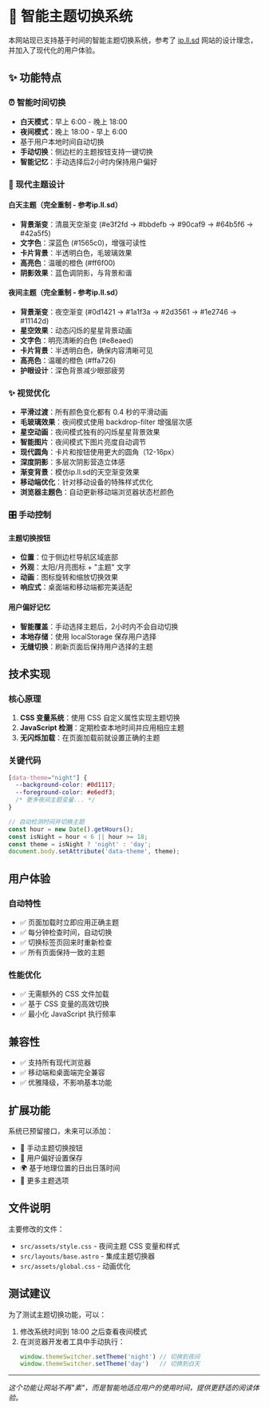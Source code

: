 # 🌙 智能主题切换系统

本网站现已支持基于时间的智能主题切换系统，参考了 [ip.ll.sd](https://ip.ll.sd/) 网站的设计理念，并加入了现代化的用户体验。

## ✨ 功能特点

### ⏰ 智能时间切换
- **白天模式**：早上 6:00 - 晚上 18:00
- **夜间模式**：晚上 18:00 - 早上 6:00
- 基于用户本地时间自动切换
- **手动切换**：侧边栏的主题按钮支持一键切换
- **智能记忆**：手动选择后2小时内保持用户偏好

### 🎨 现代主题设计

#### 白天主题（完全重制 - 参考ip.ll.sd）
- **背景渐变**：清晨天空渐变 (#e3f2fd → #bbdefb → #90caf9 → #64b5f6 → #42a5f5)
- **文字色**：深蓝色 (#1565c0)，增强可读性
- **卡片背景**：半透明白色，毛玻璃效果
- **高亮色**：温暖的橙色 (#ff6f00)
- **阴影效果**：蓝色调阴影，与背景和谐

#### 夜间主题（完全重制 - 参考ip.ll.sd）
- **背景渐变**：夜空渐变 (#0d1421 → #1a1f3a → #2d3561 → #1e2746 → #11142d)
- **星空效果**：动态闪烁的星星背景动画
- **文字色**：明亮清晰的白色 (#e8eaed)
- **卡片背景**：半透明白色，确保内容清晰可见
- **高亮色**：温暖的橙色 (#ffa726)
- **护眼设计**：深色背景减少眼部疲劳

### ✨ 视觉优化

- **平滑过渡**：所有颜色变化都有 0.4 秒的平滑动画
- **毛玻璃效果**：夜间模式使用 backdrop-filter 增强层次感
- **星空动画**：夜间模式独有的闪烁星星背景效果
- **智能图片**：夜间模式下图片亮度自动调节
- **现代圆角**：卡片和按钮使用更大的圆角（12-16px）
- **深度阴影**：多层次阴影营造立体感
- **渐变背景**：模仿ip.ll.sd的天空渐变效果
- **移动端优化**：针对移动设备的特殊样式优化
- **浏览器主题色**：自动更新移动端浏览器状态栏颜色

### 🎛️ 手动控制

#### 主题切换按钮
- **位置**：位于侧边栏导航区域底部
- **外观**：太阳/月亮图标 + "主题" 文字
- **动画**：图标旋转和缩放切换效果
- **响应式**：桌面端和移动端都完美适配

#### 用户偏好记忆
- **智能覆盖**：手动选择主题后，2小时内不会自动切换
- **本地存储**：使用 localStorage 保存用户选择
- **无缝切换**：刷新页面后保持用户选择的主题

## 技术实现

### 核心原理
1. **CSS 变量系统**：使用 CSS 自定义属性实现主题切换
2. **JavaScript 检测**：定期检查本地时间并应用相应主题
3. **无闪烁加载**：在页面加载前就设置正确的主题

### 关键代码
```css
[data-theme="night"] {
  --background-color: #0d1117;
  --foreground-color: #e6edf3;
  /* 更多夜间主题变量... */
}
```

```javascript
// 自动检测时间并切换主题
const hour = new Date().getHours();
const isNight = hour < 6 || hour >= 18;
const theme = isNight ? 'night' : 'day';
document.body.setAttribute('data-theme', theme);
```

## 用户体验

### 自动特性
- ✅ 页面加载时立即应用正确主题
- ✅ 每分钟检查时间，自动切换
- ✅ 切换标签页回来时重新检查
- ✅ 所有页面保持一致的主题

### 性能优化
- ✅ 无需额外的 CSS 文件加载
- ✅ 基于 CSS 变量的高效切换
- ✅ 最小化 JavaScript 执行频率

## 兼容性

- ✅ 支持所有现代浏览器
- ✅ 移动端和桌面端完全兼容
- ✅ 优雅降级，不影响基本功能

## 扩展功能

系统已预留接口，未来可以添加：
- 🔄 手动主题切换按钮
- 💾 用户偏好设置保存
- 🌍 基于地理位置的日出日落时间
- 🎨 更多主题选项

## 文件说明

主要修改的文件：
- `src/assets/style.css` - 夜间主题 CSS 变量和样式
- `src/layouts/base.astro` - 集成主题切换器
- `src/assets/global.css` - 动画优化

## 测试建议

为了测试主题切换功能，可以：
1. 修改系统时间到 18:00 之后查看夜间模式
2. 在浏览器开发者工具中手动执行：
   ```javascript
   window.themeSwitcher.setTheme('night') // 切换到夜间
   window.themeSwitcher.setTheme('day')   // 切换到白天
   ```

---

*这个功能让网站不再"素"，而是智能地适应用户的使用时间，提供更舒适的阅读体验。* 
